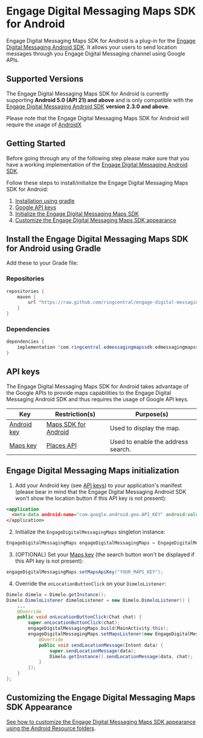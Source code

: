 Engage Digital Messaging Maps SDK for Android
=============================================

Engage Digital Messaging Maps SDK for Android is a plug-in for the [Engage Digital Messaging Android SDK](https://github.com/ringcentral/engage-digital-messaging-android).
It allows your users to send location messages through you Engage Digital Messaging channel using Google APIs.

Supported Versions
------------------

The Engage Digital Messaging Maps SDK for Android is currently supporting **Android 5.0 (API 21) and above** and is only compatible with the [Engage Digital Messaging Android SDK](https://github.com/ringcentral/engage-digital-messaging-android/blob/master/CHANGELOG.md) **version 2.3.0 and above**.

Please note that the Engage Digital Messaging Maps SDK for Android will require the usage of [AndroidX](https://developer.android.com/jetpack/androidx)

Getting Started
---------------

Before going through any of the following step please make sure that you have a working implementation of the [Engage Digital Messaging Android SDK](https://github.com/ringcentral/engage-digital-messaging-android).

Follow these steps to install/initialize the Engage Digital Messaging Maps SDK for Android:
1. [Installation using gradle](#install-the-engage-digital-messaging-maps-sdk-for-android-using-gradle)
2. [Google API keys](#api-keys)
3. [Initialize the Engage Digital Messaging Maps SDK](#engage-digital-messaging-maps-initialization)
4. [Customize the Engage Digital Messaging Maps SDK appearance](#customizing-the-engage-digital-messaging-maps-sdk-ppearance)

Install the Engage Digital Messaging Maps SDK for Android using Gradle
----------------------------------------------------------------------

Add these to your Grade file:
### Repositories
```java
repositories {
    maven {
        url "https://raw.github.com/ringcentral/engage-digital-messaging-android-location/master"
    }
}
```

### Dependencies
```java
dependencies {
    implementation 'com.ringcentral.edmessagingmapssdk:edmessagingmapssdk:1.0.0'
}
```

API keys
--------

The Engage Digital Messaging Maps SDK for Android takes advantage of the Google APIs to provide maps capabilities to the Engage Digital Messaging Android SDK and thus requires the usage of Google API keys.

| Key | Restriction(s) | Purpose(s) |
| --- | -------------- | ---------- |
| [Android key](#android-key) | [Maps SDK for Android](https://developers.google.com/maps/documentation/android-sdk/overview) | Used to display the map. |
| [Maps key](#maps-key) | [Places API](https://developers.google.com/maps/documentation/places/web-service/overview) | Used to enable the address search. |

Engage Digital Messaging Maps initialization
--------------------------------------------

1. Add your Android key (see [API keys](#api-keys)) to your application's manifest (please bear in mind that the Engage Digital Messaging Android SDK won't show the location button if this API key is not present):
```xml
<application
  <meta-data android:name="com.google.android.geo.API_KEY" android:value="YOUR_API_KEY" />
</application>
```


2. Initialize the `EngageDigitalMessagingMaps` singleton instance:
```java
EngageDigitalMessagingMaps engageDigitalMessagingMaps = EngageDigitalMessagingMaps.getInstance();
```

3. (OPTIONAL) Set your [Maps key](#api-keys) (the search button won't be displayed if this API key is not present):
```java
engageDigitalMessagingMaps.setMapsApiKey("YOUR_MAPS_KEY");
```

4. Override the `onLocationButtonClick` on your `DimeloListener`:
```java
Dimelo dimelo = Dimelo.getInstance();
Dimelo.DimeloListener dimeloListener = new Dimelo.DimeloListener() {
    ...
    @Override
    public void onLocationButtonClick(Chat chat) {
        super.onLocationButtonClick(chat);
        engageDigitalMessagingMaps.build(MainActivity.this);
        engageDigitalMessagingMaps.setMapsListener(new EngageDigitalMessagingMaps.EngageDigitalMessagingMapsListener() {
            @Override
            public void sendLocationMessage(Intent data) {
                super.sendLocationMessage(data);
                Dimelo.getInstance().sendLocationMessage(data, chat);
            }
        });
    }
};
```

Customizing the Engage Digital Messaging Maps SDK Appearance
------------------------------------------------------------

[See how to customize the Engage Digital Messaging Maps SDK appearance using the Android Resource folders](Customization.md).
